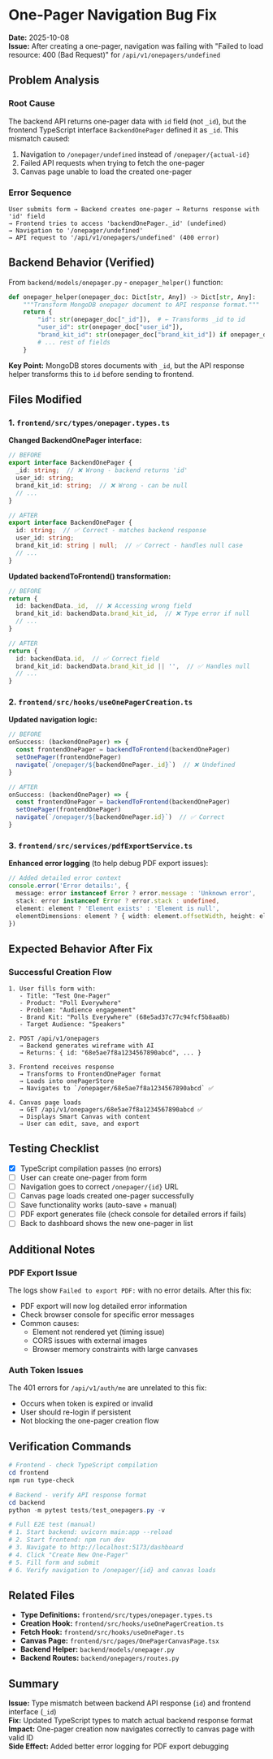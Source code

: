 # One-Pager Navigation Bug Fix

**Date:** 2025-10-08  
**Issue:** After creating a one-pager, navigation was failing with "Failed to load resource: 400 (Bad Request)" for `/api/v1/onepagers/undefined`

## Problem Analysis

### Root Cause
The backend API returns one-pager data with `id` field (not `_id`), but the frontend TypeScript interface `BackendOnePager` defined it as `_id`. This mismatch caused:

1. Navigation to `/onepager/undefined` instead of `/onepager/{actual-id}`
2. Failed API requests when trying to fetch the one-pager
3. Canvas page unable to load the created one-pager

### Error Sequence
```
User submits form → Backend creates one-pager → Returns response with 'id' field
→ Frontend tries to access 'backendOnePager._id' (undefined)
→ Navigation to '/onepager/undefined'
→ API request to '/api/v1/onepagers/undefined' (400 error)
```

## Backend Behavior (Verified)

From `backend/models/onepager.py` - `onepager_helper()` function:

```python
def onepager_helper(onepager_doc: Dict[str, Any]) -> Dict[str, Any]:
    """Transform MongoDB onepager document to API response format."""
    return {
        "id": str(onepager_doc["_id"]),  # ← Transforms _id to id
        "user_id": str(onepager_doc["user_id"]),
        "brand_kit_id": str(onepager_doc["brand_kit_id"]) if onepager_doc.get("brand_kit_id") else None,
        # ... rest of fields
    }
```

**Key Point:** MongoDB stores documents with `_id`, but the API response helper transforms this to `id` before sending to frontend.

## Files Modified

### 1. `frontend/src/types/onepager.types.ts`

**Changed BackendOnePager interface:**
```typescript
// BEFORE
export interface BackendOnePager {
  _id: string;  // ❌ Wrong - backend returns 'id'
  user_id: string;
  brand_kit_id: string;  // ❌ Wrong - can be null
  // ...
}

// AFTER
export interface BackendOnePager {
  id: string;  // ✅ Correct - matches backend response
  user_id: string;
  brand_kit_id: string | null;  // ✅ Correct - handles null case
  // ...
}
```

**Updated backendToFrontend() transformation:**
```typescript
// BEFORE
return {
  id: backendData._id,  // ❌ Accessing wrong field
  brand_kit_id: backendData.brand_kit_id,  // ❌ Type error if null
  // ...
}

// AFTER
return {
  id: backendData.id,  // ✅ Correct field
  brand_kit_id: backendData.brand_kit_id || '',  // ✅ Handles null
  // ...
}
```

### 2. `frontend/src/hooks/useOnePagerCreation.ts`

**Updated navigation logic:**
```typescript
// BEFORE
onSuccess: (backendOnePager) => {
  const frontendOnePager = backendToFrontend(backendOnePager)
  setOnePager(frontendOnePager)
  navigate(`/onepager/${backendOnePager._id}`)  // ❌ Undefined
}

// AFTER
onSuccess: (backendOnePager) => {
  const frontendOnePager = backendToFrontend(backendOnePager)
  setOnePager(frontendOnePager)
  navigate(`/onepager/${backendOnePager.id}`)  // ✅ Correct
}
```

### 3. `frontend/src/services/pdfExportService.ts`

**Enhanced error logging** (to help debug PDF export issues):
```typescript
// Added detailed error context
console.error('Error details:', {
  message: error instanceof Error ? error.message : 'Unknown error',
  stack: error instanceof Error ? error.stack : undefined,
  element: element ? 'Element exists' : 'Element is null',
  elementDimensions: element ? { width: element.offsetWidth, height: element.offsetHeight } : null
})
```

## Expected Behavior After Fix

### Successful Creation Flow
```
1. User fills form with:
   - Title: "Test One-Pager"
   - Product: "Poll Everywhere"
   - Problem: "Audience engagement"
   - Brand Kit: "Polls Everywhere" (68e5ad37c77c94fcf5b8aa8b)
   - Target Audience: "Speakers"

2. POST /api/v1/onepagers
   → Backend generates wireframe with AI
   → Returns: { id: "68e5ae7f8a1234567890abcd", ... }

3. Frontend receives response
   → Transforms to FrontendOnePager format
   → Loads into onePagerStore
   → Navigates to `/onepager/68e5ae7f8a1234567890abcd` ✅

4. Canvas page loads
   → GET /api/v1/onepagers/68e5ae7f8a1234567890abcd ✅
   → Displays Smart Canvas with content
   → User can edit, save, and export
```

## Testing Checklist

- [x] TypeScript compilation passes (no errors)
- [ ] User can create one-pager from form
- [ ] Navigation goes to correct `/onepager/{id}` URL
- [ ] Canvas page loads created one-pager successfully
- [ ] Save functionality works (auto-save + manual)
- [ ] PDF export generates file (check console for detailed errors if fails)
- [ ] Back to dashboard shows the new one-pager in list

## Additional Notes

### PDF Export Issue
The logs show `Failed to export PDF:` with no error details. After this fix:
- PDF export will now log detailed error information
- Check browser console for specific error messages
- Common causes:
  - Element not rendered yet (timing issue)
  - CORS issues with external images
  - Browser memory constraints with large canvases

### Auth Token Issues
The 401 errors for `/api/v1/auth/me` are unrelated to this fix:
- Occurs when token is expired or invalid
- User should re-login if persistent
- Not blocking the one-pager creation flow

## Verification Commands

```powershell
# Frontend - check TypeScript compilation
cd frontend
npm run type-check

# Backend - verify API response format
cd backend
python -m pytest tests/test_onepagers.py -v

# Full E2E test (manual)
# 1. Start backend: uvicorn main:app --reload
# 2. Start frontend: npm run dev
# 3. Navigate to http://localhost:5173/dashboard
# 4. Click "Create New One-Pager"
# 5. Fill form and submit
# 6. Verify navigation to /onepager/{id} and canvas loads
```

## Related Files

- **Type Definitions:** `frontend/src/types/onepager.types.ts`
- **Creation Hook:** `frontend/src/hooks/useOnePagerCreation.ts`
- **Fetch Hook:** `frontend/src/hooks/useOnePager.ts`
- **Canvas Page:** `frontend/src/pages/OnePagerCanvasPage.tsx`
- **Backend Helper:** `backend/models/onepager.py`
- **Backend Routes:** `backend/onepagers/routes.py`

## Summary

**Issue:** Type mismatch between backend API response (`id`) and frontend interface (`_id`)  
**Fix:** Updated TypeScript types to match actual backend response format  
**Impact:** One-pager creation now navigates correctly to canvas page with valid ID  
**Side Effect:** Added better error logging for PDF export debugging
